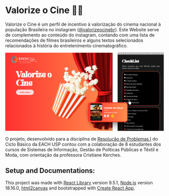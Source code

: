 # Valorize o Cine 🍿🎥

Valorize o Cine é um perfil de incentivo à valorização do cinema nacional à população Brasileira no instagram ([@valorizeocinebr](https://www.instagram.com/valorizeocinebr/)). Este Website serve de complemento ao conteúdo do instagram, contando com uma lista de recomendações de filmes brasileiros e alguns textos selecionados relacionados à história do entretenimento cinematográfico.

![Thumbnail](./src/assets/thumbnail.png)

O projeto, desenvolvido para a disciplina de [Resolução de Problemas I](https://uspdigital.usp.br/jupiterweb/obterTurma?sgldis=ACH0041) do Ciclo Básico da EACH USP contou com a colaboração de 8 estudantes dos cursos de Sistemas de Informação, Gestão de Políticas Públicas e Têxtil e Moda, com orientação da professora Cristiane Kerches.

## Setup and Documentations:

This project was made with [React Library](https://react.dev/) version 9.5.1, [Node.js](https://nodejs.org/en/docs) version 18.16.0, [html2canvas](https://html2canvas.hertzen.com/) and bootstrapped with [Create React App](https://github.com/facebook/create-react-app).

<!-- ## How to RUN TEST:

### `npm start`

Runs the app in the development mode.\
Open [http://localhost:3000](http://localhost:3000) to view it in your browser. -->

